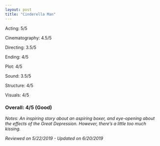 ```yaml
---
layout: post
title: "Cinderella Man"
---
```


Acting: 5/5

Cinematography: 4.5/5

Directing: 3.5/5

Ending: 4/5

Plot: 4/5

Sound: 3.5/5

Structure: 4/5

Visuals: 4/5

### Overall: 4/5 (Good)

*Notes: An inspiring story about an aspiring boxer, and eye-opening about the effects of the Great Depression. However, there’s a 
little too much kissing.*

*Reviewed on 5/22/2019 - Updated on 6/20/2019*


